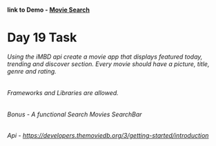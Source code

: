 #### link to Demo - [Movie Search](https://abiola-farounbi.github.io/ecx-30days-of-code/day19/)


 Day 19 Task
===================

###### Using the iMBD api create a movie app that displays featured today, trending and discover section. Every movie should have a picture, title, genre and rating.
###### Frameworks and Libraries are allowed.
###### Bonus - A functional Search Movies SearchBar
###### Api - https://developers.themoviedb.org/3/getting-started/introduction
